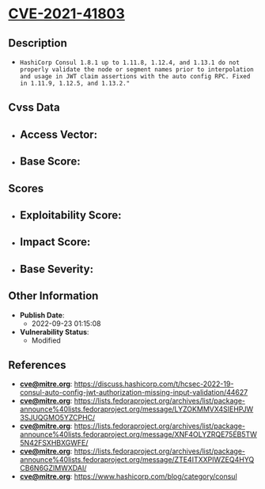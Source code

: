 
# [CVE-2021-41803](https://discuss.hashicorp.com/t/hcsec-2022-19-consul-auto-config-jwt-authorization-missing-input-validation/44627)

## Description

- `HashiCorp Consul 1.8.1 up to 1.11.8, 1.12.4, and 1.13.1 do not properly validate the node or segment names prior to interpolation and usage in JWT claim assertions with the auto config RPC. Fixed in 1.11.9, 1.12.5, and 1.13.2."`

## Cvss Data

- **Access Vector**:
  - 
- **Base Score**:
  - 

## Scores

- **Exploitability Score**:
  - 
- **Impact Score**:
  - 
- **Base Severity**:
  - 

## Other Information

- **Publish Date**:
  - 2022-09-23 01:15:08
- **Vulnerability Status**:
  - Modified

## References

- **cve@mitre.org**: https://discuss.hashicorp.com/t/hcsec-2022-19-consul-auto-config-jwt-authorization-missing-input-validation/44627
- **cve@mitre.org**: https://lists.fedoraproject.org/archives/list/package-announce%40lists.fedoraproject.org/message/LYZOKMMVX4SIEHPJW3SJUQGMO5YZCPHC/
- **cve@mitre.org**: https://lists.fedoraproject.org/archives/list/package-announce%40lists.fedoraproject.org/message/XNF4OLYZRQE75EB5TW5N42FSXHBXGWFE/
- **cve@mitre.org**: https://lists.fedoraproject.org/archives/list/package-announce%40lists.fedoraproject.org/message/ZTE4ITXXPIWZEQ4HYQCB6N6GZIMWXDAI/
- **cve@mitre.org**: https://www.hashicorp.com/blog/category/consul
